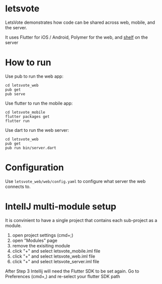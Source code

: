 # letsvote

LetsVote demonstrates how code can be shared across web, mobile, and the server.

It uses Flutter for iOS / Android, Polymer for the web, and
[shelf](https://pub.dartlang.org/packages/shelf) on the server

# How to run

Use pub to run the web app:

```
cd letsvote_web
pub get
pub serve
```

Use flutter to run the mobile app:

```
cd letsvote_mobile
flutter packages get
flutter run
```

Use dart to run the web server:

```
cd letsvote_web
pub get
pub run bin/server.dart
```

# Configuration

Use `letsvote_web/web/config.yaml` to configure what server the web connects to.

# IntellJ multi-module setup

It is convinient to have a single project that contains each sub-project as a
module.

1. open project settings (cmd+;)
2. open "Modules" page
3. remove the exisiting module
4. click "+" and select letsvote_mobile.iml file
5. click "+" and select letsvote_web.iml file
6. click "+" and select letsvote_server.iml file


After Step 3 Intellij will need the Flutter SDK to be set again. Go to
Preferences (cmd+,) and re-select your flutter SDK path
